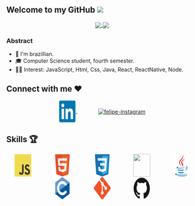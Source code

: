## Welcome to my GitHub <img src="https://raw.githubusercontent.com/iampavangandhi/iampavangandhi/master/gifs/Hi.gif" width="30px">

<p align="center">
  <a href="https://github.com/felipemorgado">
  <img align="center" height="165" src="https://github-readme-stats.vercel.app/api?username=felipemorgado&show_icons=true&theme=radical&include_all_commits=true"/>
  </a>
  <a href="https://github.com/felipemorgado">
  <img align="center" height="165" src="https://github-readme-stats.vercel.app/api/top-langs/?username=felipemorgado&layout=compact&langs_count=16&theme=radical"/>
  </a>
</p>

### Abstract

- 📍 I'm brazillian.
- ‍🎓 Computer Science student, fourth semester.
- 👨‍💻 Interest: JavaScript, Html, Css, Java, React, ReactNative, Node.

## Connect with me ❤️
<p align="center">
    <a href="https://www.linkedin.com/in/felipe-morgado-0874b2214/">
    <img align="center" alt="felipe-linkedin" height="60" width="45" src="https://raw.githubusercontent.com/devicons/devicon/master/icons/linkedin/linkedin-original.svg">
    </a> &nbsp;&nbsp;&nbsp;&nbsp;&nbsp;&nbsp;&nbsp;&nbsp;&nbsp;&nbsp;&nbsp;&nbsp;&nbsp;
    <a href="https://www.instagram.com/morgado.felps/">
        <img align="center" alt="felipe-instagram" height="60" width="45" src="https://cdn.worldvectorlogo.com/logos/instagram-2-1.svg">
    </a>
</p>

## Skills :trophy:

<p align="center">
     <a href="https://github.com/felipemorgado">
     <img align="center" height="60" width="45" src="https://raw.githubusercontent.com/devicons/devicon/master/icons/javascript/javascript-original.svg"></a>
     &nbsp;&nbsp;&nbsp;&nbsp;&nbsp;&nbsp;&nbsp;&nbsp;&nbsp;&nbsp;&nbsp;&nbsp;&nbsp;
     <a href="https://github.com/felipemorgado">
     <img align="center" height="60" width="45" src="https://raw.githubusercontent.com/devicons/devicon/master/icons/html5/html5-original.svg"></a>
     &nbsp;&nbsp;&nbsp;&nbsp;&nbsp;&nbsp;&nbsp;&nbsp;&nbsp;&nbsp;&nbsp;&nbsp;&nbsp;
     <a href="https://github.com/felipemorgado">
     <img align="center" height="60" width="45" src="https://raw.githubusercontent.com/devicons/devicon/master/icons/css3/css3-original.svg"></a>
     &nbsp;&nbsp;&nbsp;&nbsp;&nbsp;&nbsp;&nbsp;&nbsp;&nbsp;&nbsp;&nbsp;&nbsp;&nbsp;
     <a href="https://github.com/felipemorgado">
     <img align="center" height="60" width="45" src="https://cdn.jsdelivr.net/gh/devicons/devicon/icons/bootstrap/bootstrap-plain.svg"></a>
     &nbsp;&nbsp;&nbsp;&nbsp;&nbsp;&nbsp;&nbsp;&nbsp;&nbsp;&nbsp;&nbsp;&nbsp;&nbsp;
     <a href="https://github.com/felipemorgado">
     <img align="center" height="60" width="45" src="https://raw.githubusercontent.com/devicons/devicon/master/icons/java/java-original.svg"></a>
     &nbsp;&nbsp;&nbsp;&nbsp;&nbsp;&nbsp;&nbsp;&nbsp;&nbsp;&nbsp;&nbsp;&nbsp;&nbsp;
     <a href="https://github.com/felipemorgado">
     <img align="center" height="60" width="45" src="https://raw.githubusercontent.com/devicons/devicon/master/icons/c/c-original.svg"></a>
     &nbsp;&nbsp;&nbsp;&nbsp;&nbsp;&nbsp;&nbsp;&nbsp;&nbsp;&nbsp;&nbsp;&nbsp;&nbsp;
     <a href="https://github.com/felipemorgado">
     <img align="center" height="60" width="45" src="https://raw.githubusercontent.com/devicons/devicon/master/icons/git/git-original.svg"></a>
     &nbsp;&nbsp;&nbsp;&nbsp;&nbsp;&nbsp;&nbsp;&nbsp;&nbsp;&nbsp;&nbsp;&nbsp;&nbsp;
     <a href="https://github.com/felipemorgado">
     <img align="center" height="60" width="45" src="https://raw.githubusercontent.com/devicons/devicon/master/icons/github/github-original.svg"></a>
     &nbsp;&nbsp;&nbsp;&nbsp;&nbsp;&nbsp;&nbsp;&nbsp;&nbsp;&nbsp;&nbsp;&nbsp;&nbsp;
</p>

